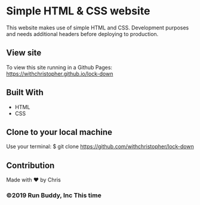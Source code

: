 # Simple HTML & CSS website 
This website makes use of simple HTML and CSS. Development purposes and needs additional headers before deploying to production.
## View site
To view this site running in a Github Pages: https://withchristopher.github.io/lock-down

## Built With
* HTML
* CSS

## Clone to your local machine
Use your terminal: $ git clone https://github.com/withchristopher/lock-down 

## Contribution
Made with ❤️ by Chris

### ©️2019 Run Buddy, Inc This time
